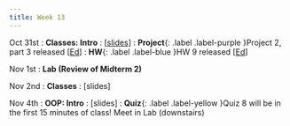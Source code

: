 ```yaml
---
title: Week 13
---
```


Oct 31st
: **Classes: Intro**
  : [[slides](https://docs.google.com/presentation/d/1O8kKANQZeJZJo6_Fh0CdWfwwPg9kiqYe/edit?usp=sharing&ouid=114310739312164916072&rtpof=true&sd=true)]
: **Project**{: .label .label-purple }Project 2, part 3 released [[Ed](https://edstem.org/us/courses/24414/lessons/47282/slides/269809)]
: **HW**{: .label .label-blue }HW 9 released [[Ed](https://edstem.org/us/courses/24414/lessons/47137/slides/268925)]

Nov 1st
: **Lab (Review of Midterm 2)**

Nov 2nd
: **Classes**
  : [slides]

Nov 4th
: **OOP: Intro**
  : [slides]
: **Quiz**{: .label .label-yellow }Quiz 8 will be in the first 15 minutes of class! Meet in Lab (downstairs)

